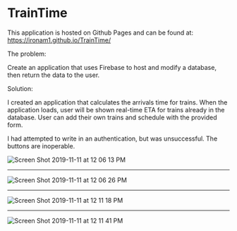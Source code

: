 # TrainTime

This application is hosted on Github Pages and can be found at: https://ironam1.github.io/TrainTime/

The problem:

Create an application that uses Firebase to host and modify a database, then return the data to the user.

Solution:

I created an application that calculates the arrivals time for trains. When the application loads, user will be shown real-time ETA for trains already in the database. User can add their own trains and schedule with the provided form.

I had attempted to write in an authentication, but was unsuccessful. The buttons are inoperable.

![Screen Shot 2019-11-11 at 12 06 13 PM](https://user-images.githubusercontent.com/48491411/68606713-02a4cf80-047d-11ea-97f5-47a328eb5041.png)

----------

![Screen Shot 2019-11-11 at 12 06 26 PM](https://user-images.githubusercontent.com/48491411/68606720-05072980-047d-11ea-86a3-fca608a711a5.png)

----------

![Screen Shot 2019-11-11 at 12 11 18 PM](https://user-images.githubusercontent.com/48491411/68606724-06d0ed00-047d-11ea-9d31-53ba1cc530cc.png)

----------

![Screen Shot 2019-11-11 at 12 11 41 PM](https://user-images.githubusercontent.com/48491411/68606728-089ab080-047d-11ea-91e5-23fc7c86cf50.png)